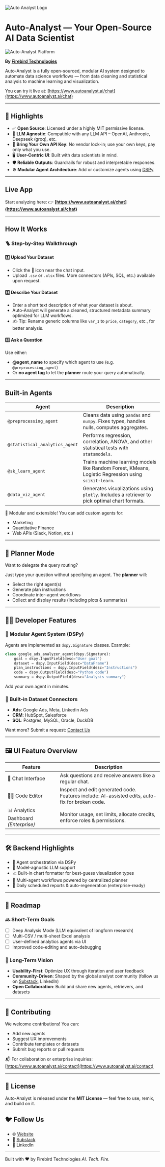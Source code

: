 ![Auto Analyst Logo](/auto-analyst-backend/images/auto-analyst%20logo.png)

# Auto-Analyst — Your Open-Source AI Data Scientist

![Auto-Analyst Platform](/auto-analyst-backend/images/Auto-analyst-poster.png)

**By [Firebird Technologies](https://www.firebird-technologies.com)**

Auto-Analyst is a fully open-sourced, modular AI system designed to automate data science workflows — from data cleaning and statistical analysis to machine learning and visualization.

You can try it live at: [https://www.autoanalyst.ai/chat](https://www.autoanalyst.ai/chat)

---

## 🚀 Highlights

* ✅ **Open Source**: Licensed under a highly MIT permissive license.
* 🔄 **LLM Agnostic**: Compatible with any LLM API – OpenAI, Anthropic, Deepseek (groq), etc.
* 💸 **Bring Your Own API Key**: No vendor lock-in; use your own keys, pay only what you use.
* 🖥️ **User-Centric UI**: Built with data scientists in mind.
* 🛡️ **Reliable Outputs**: Guardrails for robust and interpretable responses.
* ⚙️ **Modular Agent Architecture**: Add or customize agents using [DSPy](https://github.com/stanfordnlp/dspy).

---

## Live App

Start analyzing here:
👉 **[https://www.autoanalyst.ai/chat](https://www.autoanalyst.ai/chat)**

---

##  How It Works

### 🪜 Step-by-Step Walkthrough

#### 1️⃣ Upload Your Dataset

* Click the 📎 icon near the chat input.
* Upload `.csv` or `.xlsx` files. More connectors (APIs, SQL, etc.) available upon request.

#### 2️⃣ Describe Your Dataset

* Enter a short text description of what your dataset is about.
* Auto-Analyst will generate a cleaned, structured metadata summary optimized for LLM workflows.
* ✍️ Tip: Rename generic columns like `var_1` to `price`, `category`, etc., for better analysis.

#### 3️⃣ Ask a Question

Use either:

* **@agent\_name** to specify which agent to use (e.g. `@preprocessing_agent`)
* Or **no agent tag** to let the **planner** route your query automatically.

---

##  Built-in Agents

| Agent                          | Description                                                                                          |
| ------------------------------ | ---------------------------------------------------------------------------------------------------- |
| `@preprocessing_agent`         | Cleans data using `pandas` and `numpy`. Fixes types, handles nulls, computes aggregates.             |
| `@statistical_analytics_agent` | Performs regression, correlation, ANOVA, and other statistical tests with `statsmodels`.             |
| `@sk_learn_agent`              | Trains machine learning models like Random Forest, KMeans, Logistic Regression using `scikit-learn`. |
| `@data_viz_agent`              | Generates visualizations using `plotly`. Includes a retriever to pick optimal chart formats.         |

🌟 Modular and extensible! You can add custom agents for:

* Marketing
* Quantitative Finance
* Web APIs (Slack, Notion, etc.)

---

## 💬 Planner Mode

Want to delegate the query routing?

Just type your question without specifying an agent. The **planner** will:

* Select the right agent(s)
* Generate plan instructions
* Coordinate inter-agent workflows
* Collect and display results (including plots & summaries)

---

## 🧑‍💻 Developer Features

### 📁 Modular Agent System (DSPy)

Agents are implemented as `dspy.Signature` classes. Example:

```python
class google_ads_analyzer_agent(dspy.Signature):
    goal = dspy.InputField(desc="User goal")
    dataset = dspy.InputField(desc="DataFrame")
    plan_instructions = dspy.InputField(desc="Instructions")
    code = dspy.OutputField(desc="Python code")
    summary = dspy.OutputField(desc="Analysis summary")
```

Add your own agent in minutes.

### 🔌 Built-in Dataset Connectors

* **Ads**: Google Ads, Meta, LinkedIn Ads
* **CRM**: HubSpot, Salesforce
* **SQL**: Postgres, MySQL, Oracle, DuckDB

Want more? Submit a request: [Contact Us](https://www.autoanalyst.ai/contact)

---

## 🖼️ UI Feature Overview

| Feature                               | Description                                                                                     |
| ------------------------------------- | ----------------------------------------------------------------------------------------------- |
| 💬 Chat Interface                     | Ask questions and receive answers like a regular chat.                                          |
| 🧑‍💻 Code Editor                     | Inspect and edit generated code. Features include: AI-assisted edits, auto-fix for broken code. |
| 📊 Analytics Dashboard *(Enterprise)* | Monitor usage, set limits, allocate credits, enforce roles & permissions.                       |

---

## 🛠 Backend Highlights

* 🔧 Agent orchestration via DSPy
* 🧠 Model-agnostic LLM support
* 📈 Built-in chart formatter for best-guess visualization types
* 📂 Multi-agent workflows powered by centralized planner
* 🔄 Daily scheduled reports & auto-regeneration (enterprise-ready)

---

## 📅 Roadmap

### 🔜 Short-Term Goals

* [ ] Deep Analysis Mode (LLM equivalent of longform research)
* [ ] Multi-CSV / multi-sheet Excel analysis
* [ ] User-defined analytics agents via UI
* [ ] Improved code-editing and auto-debugging

### 🔭 Long-Term Vision

* **Usability-First**: Optimize UX through iteration and user feedback
* **Community-Driven**: Shaped by the global analyst community (follow us on [Substack](https://firebirdtech.substack.com), LinkedIn)
* **Open Collaboration**: Build and share new agents, retrievers, and datasets

---

## 🧩 Contributing

We welcome contributions! You can:

* Add new agents
* Suggest UX improvements
* Contribute templates or datasets
* Submit bug reports or pull requests

📬 For collaboration or enterprise inquiries: [https://www.autoanalyst.ai/contact](https://www.autoanalyst.ai/contact)

---

## 📄 License

Auto-Analyst is released under the **MIT License** — feel free to use, remix, and build on it.


## 🐦 Follow Us

* 🌐 [Website](https://www.autoanalyst.ai)
* 📰 [Substack](https://firebirdtech.substack.com)
* 💼 [LinkedIn](https://www.linkedin.com/company/firebird-technologies-singapore)

---

Built with ❤️ by Firebird Technologies
*AI. Tech. Fire.*

